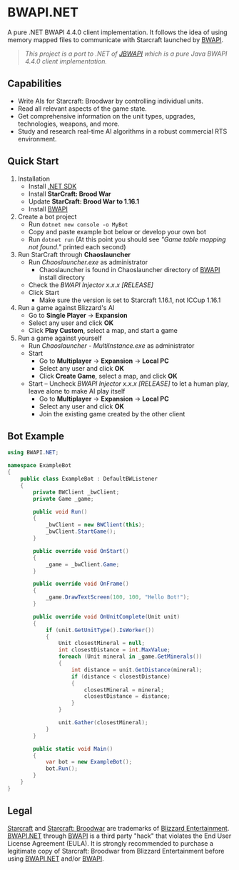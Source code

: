 # BWAPI.NET

A pure .NET BWAPI 4.4.0 client implementation. It follows the idea of using memory mapped files to communicate with Starcraft launched by [BWAPI](https://bwapi.github.io/).

> _This project is a port to .NET of [JBWAPI](https://github.com/JavaBWAPI/JBWAPI) which is a pure Java BWAPI 4.4.0 client implementation._

## Capabilities

* Write AIs for Starcraft: Broodwar by controlling individual units.
* Read all relevant aspects of the game state.
* Get comprehensive information on the unit types, upgrades, technologies, weapons, and more.
* Study and research real-time AI algorithms in a robust commercial RTS environment.

## Quick Start

1. Installation
    * Install [.NET SDK](https://dotnet.microsoft.com/en-us/download)
    * Install **StarCraft: Brood War**
    * Update **StarCraft: Brood War to 1.16.1**
    * Install [BWAPI](https://bwapi.github.io/)
2. Create a bot project
    * Run `dotnet new console -o MyBot`
    * Copy and paste example bot below or develop your own bot
    * Run `dotnet run` (At this point you should see _"Game table mapping not found."_ printed each second)
3. Run StarCraft through **Chaoslauncher**
    * Run _Chaoslauncher.exe_ as administrator
        * Chaoslauncher is found in Chaoslauncher directory of [BWAPI](https://bwapi.github.io/) install directory
    * Check the _BWAPI Injector x.x.x [RELEASE]_
    * Click Start
        * Make sure the version is set to Starcraft 1.16.1, not ICCup 1.16.1
4. Run a game against Blizzard's AI
    * Go to **Single Player** -> **Expansion**
    * Select any user and click **OK**
    * Click **Play Custom**, select a map, and start a game
5. Run a game against yourself
    * Run _Chaoslauncher - MultiInstance.exe_ as administrator
    * Start
        * Go to **Multiplayer** -> **Expansion** -> **Local PC**
        * Select any user and click **OK**
        * Click **Create Game**, select a map, and click **OK**
    * Start – Uncheck _BWAPI Injector x.x.x [RELEASE]_ to let a human play, leave alone to make AI play itself
        * Go to **Multiplayer** -> **Expansion** -> **Local PC**
        * Select any user and click **OK**
        * Join the existing game created by the other client

## Bot Example

```csharp
using BWAPI.NET;

namespace ExampleBot
{
    public class ExampleBot : DefaultBWListener
    {
        private BWClient _bwClient;
        private Game _game;

        public void Run()
        {
            _bwClient = new BWClient(this);
            _bwClient.StartGame();
        }

        public override void OnStart()
        {
            _game = _bwClient.Game;
        }

        public override void OnFrame()
        {
            _game.DrawTextScreen(100, 100, "Hello Bot!");
        }

        public override void OnUnitComplete(Unit unit)
        {
            if (unit.GetUnitType().IsWorker())
            {
                Unit closestMineral = null;
                int closestDistance = int.MaxValue;
                foreach (Unit mineral in _game.GetMinerals())
                {
                    int distance = unit.GetDistance(mineral);
                    if (distance < closestDistance)
                    {
                        closestMineral = mineral;
                        closestDistance = distance;
                    }
                }

                unit.Gather(closestMineral);
            }
        }

        public static void Main()
        {
            var bot = new ExampleBot();
            bot.Run();
        }
    }
}

```

## Legal

[Starcraft](https://www.blizzard.com/games/sc/) and [Starcraft: Broodwar](https://www.blizzard.com/games/sc/) are trademarks of [Blizzard Entertainment](https://www.blizzard.com/). [BWAPI.NET](https://github.com/acoto87/bwapi.net) through [BWAPI](https://bwapi.github.io/) is a third party "hack" that violates the End User License Agreement (EULA). It is strongly recommended to purchase a legitimate copy of Starcraft: Broodwar from Blizzard Entertainment before using [BWAPI.NET](https://github.com/acoto87/bwapi.net) and/or [BWAPI](https://bwapi.github.io/).